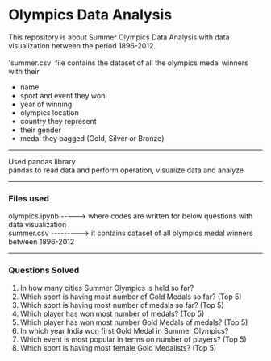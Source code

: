 # Olympics Data Analysis
This repository is about Summer Olympics Data Analysis with data visualization between the period 1896-2012. <br/><br/>
'summer.csv' file contains the dataset of all the olympics medal winners with their
* name
* sport and event they won
* year of winning
* olympics location
* country they represent
* their gender
* medal they bagged (Gold, Silver or Bronze)

<hr>
Used pandas library <br/>
pandas to read data and perform operation, visualize data and analyze<br/>
<hr>
 
### Files used
olympics.ipynb -----> where codes are written for below questions with data visualization<br/>
summer.csv ---------> it contains dataset of all olympics medal winners between 1896-2012 <hr>
### Questions Solved
1. In how many cities Summer Olympics is held so far? <br/>
2. Which sport is having most number of Gold Medals so far? (Top 5) <br/>
3. Which sport is having most number of medals so far? (Top 5) <br/>
4. Which player has won most number of medals? (Top 5) <br/>
5. Which player has won most number Gold Medals of medals? (Top 5) <br/>
6. In which year India won first Gold Medal in Summer Olympics? <br/>
7. Which event is most popular in terms on number of players? (Top 5) <br/>
8. Which sport is having most female Gold Medalists? (Top 5) <br/>
